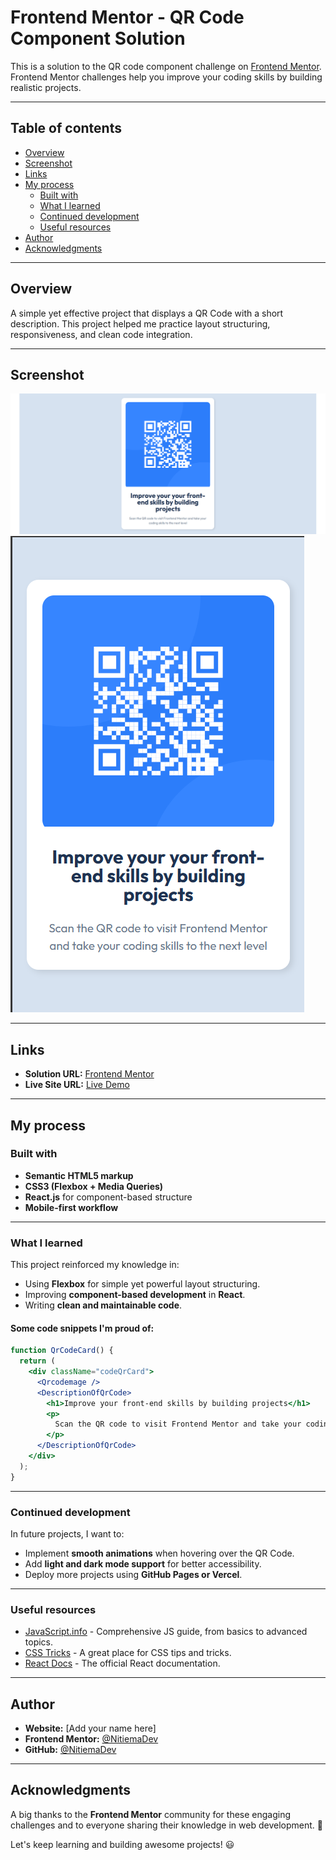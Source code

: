 # Frontend Mentor - QR Code Component Solution

This is a solution to the QR code component challenge on [Frontend Mentor](https://www.frontendmentor.io/challenges/qr-code-component-iux_sIO_H). Frontend Mentor challenges help you improve your coding skills by building realistic projects.

---

## Table of contents

- [Overview](#overview)
- [Screenshot](#screenshot)
- [Links](#links)
- [My process](#my-process)
  - [Built with](#built-with)
  - [What I learned](#what-i-learned)
  - [Continued development](#continued-development)
  - [Useful resources](#useful-resources)
- [Author](#author)
- [Acknowledgments](#acknowledgments)

---

## Overview

A simple yet effective project that displays a QR Code with a short description. This project helped me practice layout structuring, responsiveness, and clean code integration.

---

## Screenshot

![Project Screenshot](./images/QRcodeSolution%20Desktop.png)
![Project Screenshot](./images/QRcodeSolution%20Mobile.png)

---

## Links

- **Solution URL:** [Frontend Mentor](https://www.frontendmentor.io/solutions/un-qr-code-realis-en-reactjs-riMzf5BHb4)
- **Live Site URL:** [Live Demo](https://qr-code-solution-psi.vercel.app/)

---

## My process

### Built with

- **Semantic HTML5 markup**
- **CSS3 (Flexbox + Media Queries)**
- **React.js** for component-based structure
- **Mobile-first workflow**

---

### What I learned

This project reinforced my knowledge in:

- Using **Flexbox** for simple yet powerful layout structuring.
- Improving **component-based development** in **React**.
- Writing **clean and maintainable code**.

#### Some code snippets I'm proud of:

```jsx
function QrCodeCard() {
  return (
    <div className="codeQrCard">
      <Qrcodemage />
      <DescriptionOfQrCode>
        <h1>Improve your front-end skills by building projects</h1>
        <p>
          Scan the QR code to visit Frontend Mentor and take your coding skills to the next level.
        </p>
      </DescriptionOfQrCode>
    </div>
  );
}
```

---
### Continued development

In future projects, I want to:

- Implement **smooth animations** when hovering over the QR Code.
- Add **light and dark mode support** for better accessibility.
- Deploy more projects using **GitHub Pages or Vercel**.

---

### Useful resources

- [JavaScript.info](https://javascript.info/) - Comprehensive JS guide, from basics to advanced topics.
- [CSS Tricks](https://css-tricks.com/) - A great place for CSS tips and tricks.
- [React Docs](https://react.dev/) - The official React documentation.

---

## Author

- **Website:** [Add your name here]
- **Frontend Mentor:** [@NitiemaDev](https://www.frontendmentor.io/profile/NitiemaDev)
- **GitHub:** [@NitiemaDev](https://github.com/NitiemaDev)

---

## Acknowledgments

A big thanks to the **Frontend Mentor** community for these engaging challenges and to everyone sharing their knowledge in web development. 🚀

Let's keep learning and building awesome projects! 😃
